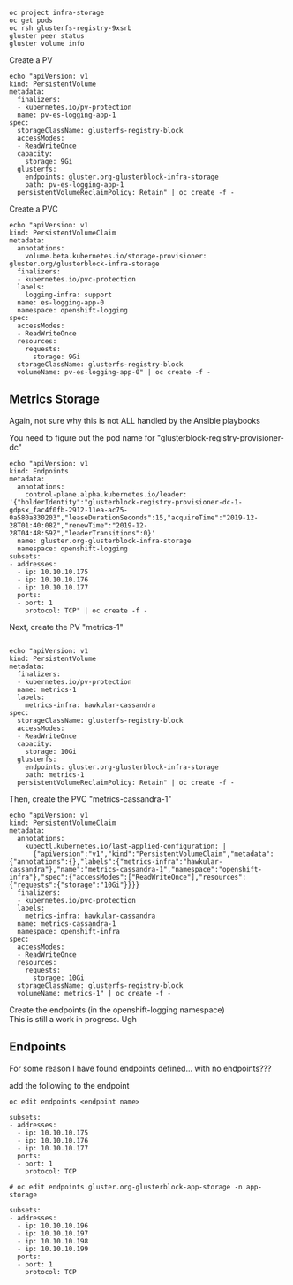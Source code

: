 

```
oc project infra-storage
oc get pods 
oc rsh glusterfs-registry-9xsrb
gluster peer status
gluster volume info
```

Create a PV
```
echo "apiVersion: v1
kind: PersistentVolume
metadata:
  finalizers:
  - kubernetes.io/pv-protection
  name: pv-es-logging-app-1
spec:
  storageClassName: glusterfs-registry-block
  accessModes:
  - ReadWriteOnce
  capacity:
    storage: 9Gi
  glusterfs:
    endpoints: gluster.org-glusterblock-infra-storage
    path: pv-es-logging-app-1
  persistentVolumeReclaimPolicy: Retain" | oc create -f -

```

Create a PVC
```
echo "apiVersion: v1
kind: PersistentVolumeClaim
metadata:
  annotations:
    volume.beta.kubernetes.io/storage-provisioner: gluster.org/glusterblock-infra-storage
  finalizers:
  - kubernetes.io/pvc-protection
  labels:
    logging-infra: support
  name: es-logging-app-0
  namespace: openshift-logging
spec:
  accessModes:
  - ReadWriteOnce
  resources:
    requests:
      storage: 9Gi
  storageClassName: glusterfs-registry-block
  volumeName: pv-es-logging-app-0" | oc create -f -

```

## Metrics Storage
Again, not sure why this is not ALL handled by the Ansible playbooks

You need to figure out the pod name for "glusterblock-registry-provisioner-dc"
```
echo "apiVersion: v1
kind: Endpoints
metadata:
  annotations:
    control-plane.alpha.kubernetes.io/leader: '{"holderIdentity":"glusterblock-registry-provisioner-dc-1-gdpsx_fac4f0fb-2912-11ea-ac75-0a580a830203","leaseDurationSeconds":15,"acquireTime":"2019-12-28T01:40:08Z","renewTime":"2019-12-28T04:48:59Z","leaderTransitions":0}'
  name: gluster.org-glusterblock-infra-storage
  namespace: openshift-logging
subsets:
- addresses:
  - ip: 10.10.10.175
  - ip: 10.10.10.176
  - ip: 10.10.10.177
  ports:
  - port: 1
    protocol: TCP" | oc create -f -
```

Next, create the PV "metrics-1"
```

echo "apiVersion: v1
kind: PersistentVolume
metadata:
  finalizers:
  - kubernetes.io/pv-protection
  name: metrics-1
  labels:
    metrics-infra: hawkular-cassandra
spec:
  storageClassName: glusterfs-registry-block
  accessModes:
  - ReadWriteOnce
  capacity:
    storage: 10Gi
  glusterfs:
    endpoints: gluster.org-glusterblock-infra-storage
    path: metrics-1
  persistentVolumeReclaimPolicy: Retain" | oc create -f -
```

Then, create the PVC "metrics-cassandra-1"
```
echo "apiVersion: v1
kind: PersistentVolumeClaim
metadata:
  annotations:
    kubectl.kubernetes.io/last-applied-configuration: |
      {"apiVersion":"v1","kind":"PersistentVolumeClaim","metadata":{"annotations":{},"labels":{"metrics-infra":"hawkular-cassandra"},"name":"metrics-cassandra-1","namespace":"openshift-infra"},"spec":{"accessModes":["ReadWriteOnce"],"resources":{"requests":{"storage":"10Gi"}}}}
  finalizers:
  - kubernetes.io/pvc-protection
  labels:
    metrics-infra: hawkular-cassandra
  name: metrics-cassandra-1
  namespace: openshift-infra
spec:
  accessModes:
  - ReadWriteOnce
  resources:
    requests:
      storage: 10Gi
  storageClassName: glusterfs-registry-block
  volumeName: metrics-1" | oc create -f -
```

Create the endpoints (in the openshift-logging namespace)  
This is still a work in progress.  Ugh  


## Endpoints
For some reason I have found endpoints defined... with no endpoints???

add the following to the endpoint
```
oc edit endpoints <endpoint name>

subsets:
- addresses:
  - ip: 10.10.10.175
  - ip: 10.10.10.176
  - ip: 10.10.10.177
  ports:
  - port: 1
    protocol: TCP
```

```
# oc edit endpoints gluster.org-glusterblock-app-storage -n app-storage

subsets:
- addresses:
  - ip: 10.10.10.196
  - ip: 10.10.10.197
  - ip: 10.10.10.198
  - ip: 10.10.10.199
  ports:
  - port: 1
    protocol: TCP
```
